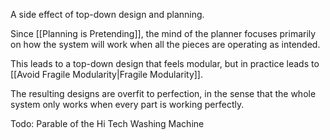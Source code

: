 A side effect of top-down design and planning.

Since [[Planning is Pretending]], the mind of the planner focuses primarily on how the system will work when all the pieces are operating as intended.

This leads to a top-down design that feels modular, but in practice leads to [[Avoid Fragile Modularity|Fragile Modularity]].

The resulting designs are overfit to perfection, in the sense that the whole system only works when every part is working perfectly.

Todo: Parable of the Hi Tech Washing Machine